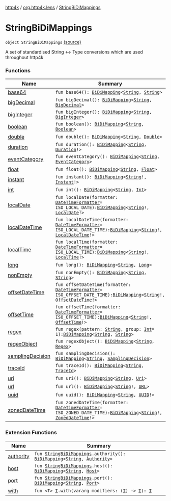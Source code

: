 [http4k](../../index.md) / [org.http4k.lens](../index.md) / [StringBiDiMappings](./index.md)

# StringBiDiMappings

`object StringBiDiMappings` [(source)](https://github.com/http4k/http4k/blob/master/http4k-core/src/main/kotlin/org/http4k/lens/BiDiMapping.kt#L53)

A set of standardised String &lt;-&gt; Type conversions which are used throughout http4k

### Functions

| Name | Summary |
|---|---|
| [base64](base64.md) | `fun base64(): `[`BiDiMapping`](../-bi-di-mapping/index.md)`<`[`String`](https://kotlinlang.org/api/latest/jvm/stdlib/kotlin/-string/index.html)`, `[`String`](https://kotlinlang.org/api/latest/jvm/stdlib/kotlin/-string/index.html)`>` |
| [bigDecimal](big-decimal.md) | `fun bigDecimal(): `[`BiDiMapping`](../-bi-di-mapping/index.md)`<`[`String`](https://kotlinlang.org/api/latest/jvm/stdlib/kotlin/-string/index.html)`, `[`BigDecimal`](https://docs.oracle.com/javase/9/docs/api/java/math/BigDecimal.html)`>` |
| [bigInteger](big-integer.md) | `fun bigInteger(): `[`BiDiMapping`](../-bi-di-mapping/index.md)`<`[`String`](https://kotlinlang.org/api/latest/jvm/stdlib/kotlin/-string/index.html)`, `[`BigInteger`](https://docs.oracle.com/javase/9/docs/api/java/math/BigInteger.html)`>` |
| [boolean](boolean.md) | `fun boolean(): `[`BiDiMapping`](../-bi-di-mapping/index.md)`<`[`String`](https://kotlinlang.org/api/latest/jvm/stdlib/kotlin/-string/index.html)`, `[`Boolean`](https://kotlinlang.org/api/latest/jvm/stdlib/kotlin/-boolean/index.html)`>` |
| [double](double.md) | `fun double(): `[`BiDiMapping`](../-bi-di-mapping/index.md)`<`[`String`](https://kotlinlang.org/api/latest/jvm/stdlib/kotlin/-string/index.html)`, `[`Double`](https://kotlinlang.org/api/latest/jvm/stdlib/kotlin/-double/index.html)`>` |
| [duration](duration.md) | `fun duration(): `[`BiDiMapping`](../-bi-di-mapping/index.md)`<`[`String`](https://kotlinlang.org/api/latest/jvm/stdlib/kotlin/-string/index.html)`, `[`Duration`](https://docs.oracle.com/javase/9/docs/api/java/time/Duration.html)`!>` |
| [eventCategory](event-category.md) | `fun eventCategory(): `[`BiDiMapping`](../-bi-di-mapping/index.md)`<`[`String`](https://kotlinlang.org/api/latest/jvm/stdlib/kotlin/-string/index.html)`, `[`EventCategory`](../../org.http4k.events/-event-category/index.md)`>` |
| [float](float.md) | `fun float(): `[`BiDiMapping`](../-bi-di-mapping/index.md)`<`[`String`](https://kotlinlang.org/api/latest/jvm/stdlib/kotlin/-string/index.html)`, `[`Float`](https://kotlinlang.org/api/latest/jvm/stdlib/kotlin/-float/index.html)`>` |
| [instant](instant.md) | `fun instant(): `[`BiDiMapping`](../-bi-di-mapping/index.md)`<`[`String`](https://kotlinlang.org/api/latest/jvm/stdlib/kotlin/-string/index.html)`!, `[`Instant`](https://docs.oracle.com/javase/9/docs/api/java/time/Instant.html)`!>` |
| [int](int.md) | `fun int(): `[`BiDiMapping`](../-bi-di-mapping/index.md)`<`[`String`](https://kotlinlang.org/api/latest/jvm/stdlib/kotlin/-string/index.html)`, `[`Int`](https://kotlinlang.org/api/latest/jvm/stdlib/kotlin/-int/index.html)`>` |
| [localDate](local-date.md) | `fun localDate(formatter: `[`DateTimeFormatter`](https://docs.oracle.com/javase/9/docs/api/java/time/format/DateTimeFormatter.html)` = ISO_LOCAL_DATE): `[`BiDiMapping`](../-bi-di-mapping/index.md)`<`[`String`](https://kotlinlang.org/api/latest/jvm/stdlib/kotlin/-string/index.html)`!, `[`LocalDate`](https://docs.oracle.com/javase/9/docs/api/java/time/LocalDate.html)`!>` |
| [localDateTime](local-date-time.md) | `fun localDateTime(formatter: `[`DateTimeFormatter`](https://docs.oracle.com/javase/9/docs/api/java/time/format/DateTimeFormatter.html)` = ISO_LOCAL_DATE_TIME): `[`BiDiMapping`](../-bi-di-mapping/index.md)`<`[`String`](https://kotlinlang.org/api/latest/jvm/stdlib/kotlin/-string/index.html)`!, `[`LocalDateTime`](https://docs.oracle.com/javase/9/docs/api/java/time/LocalDateTime.html)`!>` |
| [localTime](local-time.md) | `fun localTime(formatter: `[`DateTimeFormatter`](https://docs.oracle.com/javase/9/docs/api/java/time/format/DateTimeFormatter.html)` = ISO_LOCAL_TIME): `[`BiDiMapping`](../-bi-di-mapping/index.md)`<`[`String`](https://kotlinlang.org/api/latest/jvm/stdlib/kotlin/-string/index.html)`!, `[`LocalTime`](https://docs.oracle.com/javase/9/docs/api/java/time/LocalTime.html)`!>` |
| [long](long.md) | `fun long(): `[`BiDiMapping`](../-bi-di-mapping/index.md)`<`[`String`](https://kotlinlang.org/api/latest/jvm/stdlib/kotlin/-string/index.html)`, `[`Long`](https://kotlinlang.org/api/latest/jvm/stdlib/kotlin/-long/index.html)`>` |
| [nonEmpty](non-empty.md) | `fun nonEmpty(): `[`BiDiMapping`](../-bi-di-mapping/index.md)`<`[`String`](https://kotlinlang.org/api/latest/jvm/stdlib/kotlin/-string/index.html)`, `[`String`](https://kotlinlang.org/api/latest/jvm/stdlib/kotlin/-string/index.html)`>` |
| [offsetDateTime](offset-date-time.md) | `fun offsetDateTime(formatter: `[`DateTimeFormatter`](https://docs.oracle.com/javase/9/docs/api/java/time/format/DateTimeFormatter.html)` = ISO_OFFSET_DATE_TIME): `[`BiDiMapping`](../-bi-di-mapping/index.md)`<`[`String`](https://kotlinlang.org/api/latest/jvm/stdlib/kotlin/-string/index.html)`!, `[`OffsetDateTime`](https://docs.oracle.com/javase/9/docs/api/java/time/OffsetDateTime.html)`!>` |
| [offsetTime](offset-time.md) | `fun offsetTime(formatter: `[`DateTimeFormatter`](https://docs.oracle.com/javase/9/docs/api/java/time/format/DateTimeFormatter.html)` = ISO_OFFSET_TIME): `[`BiDiMapping`](../-bi-di-mapping/index.md)`<`[`String`](https://kotlinlang.org/api/latest/jvm/stdlib/kotlin/-string/index.html)`!, `[`OffsetTime`](https://docs.oracle.com/javase/9/docs/api/java/time/OffsetTime.html)`!>` |
| [regex](regex.md) | `fun regex(pattern: `[`String`](https://kotlinlang.org/api/latest/jvm/stdlib/kotlin/-string/index.html)`, group: `[`Int`](https://kotlinlang.org/api/latest/jvm/stdlib/kotlin/-int/index.html)` = 1): `[`BiDiMapping`](../-bi-di-mapping/index.md)`<`[`String`](https://kotlinlang.org/api/latest/jvm/stdlib/kotlin/-string/index.html)`, `[`String`](https://kotlinlang.org/api/latest/jvm/stdlib/kotlin/-string/index.html)`>` |
| [regexObject](regex-object.md) | `fun regexObject(): `[`BiDiMapping`](../-bi-di-mapping/index.md)`<`[`String`](https://kotlinlang.org/api/latest/jvm/stdlib/kotlin/-string/index.html)`, `[`Regex`](https://kotlinlang.org/api/latest/jvm/stdlib/kotlin.text/-regex/index.html)`>` |
| [samplingDecision](sampling-decision.md) | `fun samplingDecision(): `[`BiDiMapping`](../-bi-di-mapping/index.md)`<`[`String`](https://kotlinlang.org/api/latest/jvm/stdlib/kotlin/-string/index.html)`, `[`SamplingDecision`](../../org.http4k.filter/-sampling-decision/index.md)`>` |
| [traceId](trace-id.md) | `fun traceId(): `[`BiDiMapping`](../-bi-di-mapping/index.md)`<`[`String`](https://kotlinlang.org/api/latest/jvm/stdlib/kotlin/-string/index.html)`, `[`TraceId`](../../org.http4k.filter/-trace-id/index.md)`>` |
| [uri](uri.md) | `fun uri(): `[`BiDiMapping`](../-bi-di-mapping/index.md)`<`[`String`](https://kotlinlang.org/api/latest/jvm/stdlib/kotlin/-string/index.html)`, `[`Uri`](../../org.http4k.core/-uri/index.md)`>` |
| [url](url.md) | `fun url(): `[`BiDiMapping`](../-bi-di-mapping/index.md)`<`[`String`](https://kotlinlang.org/api/latest/jvm/stdlib/kotlin/-string/index.html)`!, `[`URL`](https://docs.oracle.com/javase/9/docs/api/java/net/URL.html)`>` |
| [uuid](uuid.md) | `fun uuid(): `[`BiDiMapping`](../-bi-di-mapping/index.md)`<`[`String`](https://kotlinlang.org/api/latest/jvm/stdlib/kotlin/-string/index.html)`, `[`UUID`](https://docs.oracle.com/javase/9/docs/api/java/util/UUID.html)`!>` |
| [zonedDateTime](zoned-date-time.md) | `fun zonedDateTime(formatter: `[`DateTimeFormatter`](https://docs.oracle.com/javase/9/docs/api/java/time/format/DateTimeFormatter.html)` = ISO_ZONED_DATE_TIME): `[`BiDiMapping`](../-bi-di-mapping/index.md)`<`[`String`](https://kotlinlang.org/api/latest/jvm/stdlib/kotlin/-string/index.html)`!, `[`ZonedDateTime`](https://docs.oracle.com/javase/9/docs/api/java/time/ZonedDateTime.html)`!>` |

### Extension Functions

| Name | Summary |
|---|---|
| [authority](../authority.md) | `fun `[`StringBiDiMappings`](./index.md)`.authority(): `[`BiDiMapping`](../-bi-di-mapping/index.md)`<`[`String`](https://kotlinlang.org/api/latest/jvm/stdlib/kotlin/-string/index.html)`, `[`Authority`](../../org.http4k.cloudnative.env/-authority/index.md)`>` |
| [host](../host.md) | `fun `[`StringBiDiMappings`](./index.md)`.host(): `[`BiDiMapping`](../-bi-di-mapping/index.md)`<`[`String`](https://kotlinlang.org/api/latest/jvm/stdlib/kotlin/-string/index.html)`, `[`Host`](../../org.http4k.cloudnative.env/-host/index.md)`>` |
| [port](../port.md) | `fun `[`StringBiDiMappings`](./index.md)`.port(): `[`BiDiMapping`](../-bi-di-mapping/index.md)`<`[`String`](https://kotlinlang.org/api/latest/jvm/stdlib/kotlin/-string/index.html)`, `[`Port`](../../org.http4k.cloudnative.env/-port/index.md)`>` |
| [with](../../org.http4k.core/with.md) | `fun <T> `[`T`](../../org.http4k.core/with.md#T)`.with(vararg modifiers: (`[`T`](../../org.http4k.core/with.md#T)`) -> `[`T`](../../org.http4k.core/with.md#T)`): `[`T`](../../org.http4k.core/with.md#T) |
